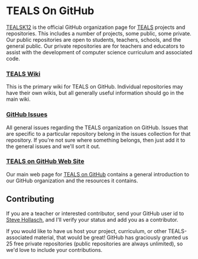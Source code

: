 TEALS On GitHub
====================================================================================================

[TEALSK12] is the official GitHub organization page for [TEALS] projects and repositories. This
includes a number of projects, some public, some private. Our public repositories are open to
students, teachers, schools, and the general public. Our private repositories are for teachers and
educators to assist with the development of computer science curriculum and associated code.

### [TEALS Wiki](https://github.com/TEALSK12/tealsk12.github.io/wiki/)
This is the primary wiki for TEALS on GitHub. Individual repositories may have their own wikis, but
all generally useful information should go in the main wiki.

### [GitHub Issues](https://github.com/TEALSK12/tealsk12.github.io/issues/)
All general issues regarding the TEALS organization on GitHub. Issues that are specific to a
particular repository belong in the issues collection for that repository. If you're not sure where
something belongs, then just add it to the general issues and we'll sort it out.

### [TEALS on GitHub Web Site](https://tealsk12.github.io/)
Our main web page for [TEALS on GitHub] contains a general introduction to our GitHub organization
and the resources it contains.


## Contributing
If you are a teacher or interested contributor, send your GitHub user id to [Steve Hollasch], and
I'll verify your status and add you as a contributor.

If you would like to have us host your project, curriculum, or other TEALS-associated material, that
would be great! GitHub has graciously granted us 25 free private repositories (public repositories
are always unlimited), so we'd love to include your contributions.



[TEALSK12]:        https://github.com/TEALSK12
[TEALS]:           http://tealsk12.com
[TEALS on GitHub]: https://tealsk12.github.io/
[Steve Hollasch]:  mailto:steve@hollasch.net

